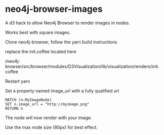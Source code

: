 # neo4j-browser-images

A d3 hack to allow Neo4j Browser to render images in nodes.

Works best with square images.

Clone neo4j-browser, follow the yarn build instructions

replace the init.coffee located here

/neo4j-browser/src/browser/modules/D3Visualization/lib/visualization/renders/init.coffee

Restart yarn

Set a property named image_url with a fully qualified url

```
MATCH (n:MyImageNode)
SET n.image_url = "http://myimage.png"
RETURN n
```
The node will now render with your image.

Use the max node size (80px) for best effect.
